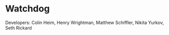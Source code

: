 # Watchdog

Developers: Colin Heim, Henry Wrightman, Matthew Schiffler, Nikita Yurkov, Seth Rickard
